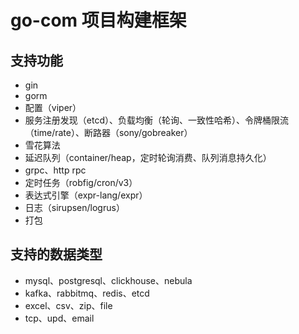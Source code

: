 # go-com 项目构建框架

## 支持功能
* gin
* gorm
* 配置（viper）
* 服务注册发现（etcd）、负载均衡（轮询、一致性哈希）、令牌桶限流（time/rate）、断路器（sony/gobreaker）
* 雪花算法
* 延迟队列（container/heap，定时轮询消费、队列消息持久化）
* grpc、http rpc
* 定时任务（robfig/cron/v3）
* 表达式引擎（expr-lang/expr）
* 日志（sirupsen/logrus）
* 打包

## 支持的数据类型
* mysql、postgresql、clickhouse、nebula
* kafka、rabbitmq、redis、etcd
* excel、csv、zip、file
* tcp、upd、email
